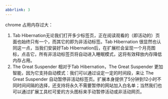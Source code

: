 ```yaml
---
abbrlink: 3
---
```

chrome 占用内存过大：

1. Tab Hibernation无论我们打开多少标签页，正在阅读观看的（即活动的）页面也始终只有一个，而其它的即为非活动标签。Tab Hibernation 很显然也认同这一点，当我们安装好Tab Hibernation后，在扩展栏会呈现一个月亮图标，点击它，所有非活动标签页将自动进入睡眠模式，这将有效释放内存降低内存占用。
2. The Great Suspender 相对于Tab Hibernation，The Great Suspender 更加智能，因为它支持自动模式：我们可以通过设定一定的时间段，来让 The Great Suspender 自动暂停非活动标签页。扩展本身提供了5分钟到12小时不同时间间隔的选择，还支持将永久不需要暂停的网站加入白名单；当然我们也可以通过扩展工具栏可爱的方头图标来手动暂停活动或非活动网页。
